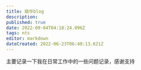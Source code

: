 ```yaml
---
title: 姚华blog
description: 
published: true
date: 2022-09-04T04:18:24.096Z
tags: nts
editor: markdown
dateCreated: 2022-06-23T06:40:13.621Z
---
```


主要记录一下我在日常工作中的一些问题记录，感谢支持